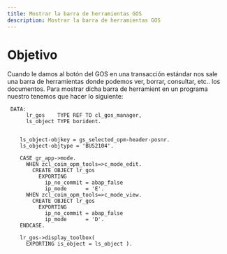 ```yaml
---
title: Mostrar la barra de herramientas GOS
description: Mostrar la barra de herramientas GOS
---
```


# Objetivo

Cuando le damos al botón del GOS en una transacción estándar nos sale una barra de herramientas donde podemos ver, borrar, consultar, etc.. los documentos. Para mostrar dicha barra de herramient en un programa nuestro tenemos que hacer lo siguiente:

```tpl
 DATA:
      lr_gos    TYPE REF TO cl_gos_manager,
      ls_object TYPE borident.


    ls_object-objkey = gs_selected_opm-header-posnr.
    ls_object-objtype = 'BUS2104'.

    CASE gr_app->mode.
      WHEN zcl_coim_opm_tools=>c_mode_edit.
        CREATE OBJECT lr_gos
          EXPORTING
            ip_no_commit = abap_false
            ip_mode      = 'E'.
      WHEN zcl_coim_opm_tools=>c_mode_view.
        CREATE OBJECT lr_gos
          EXPORTING
            ip_no_commit = abap_false
            ip_mode      = 'D'.
    ENDCASE.

    lr_gos->display_toolbox(
      EXPORTING is_object = ls_object ).
```